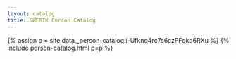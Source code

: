 ```yaml
---
layout: catalog
title: SWERIK Person Catalog
---
```

{% assign p = site.data._person-catalog.i-Ufknq4rc7s6czPFqkd6RXu %}
{% include person-catalog.html p=p %}

